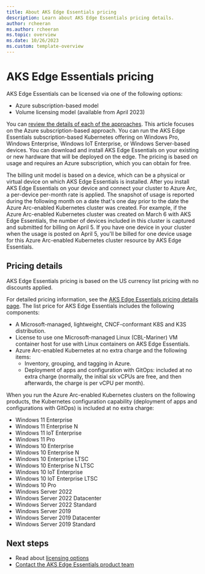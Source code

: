 ```yaml
---
title: About AKS Edge Essentials pricing
description: Learn about AKS Edge Essentials pricing details.
author: rcheeran
ms.author: rcheeran
ms.topic: overview
ms.date: 10/26/2023
ms.custom: template-overview
---
```


# AKS Edge Essentials pricing

AKS Edge Essentials can be licensed via one of the following options:

- Azure subscription-based model
- Volume licensing model (available from April 2023)

You can [review the details of each of the approaches](aks-edge-licensing.md). This article focuses on the Azure subscription-based approach. You can run the AKS Edge Essentials subscription-based Kubernetes offering on Windows Pro, Windows Enterprise, Windows IoT Enterprise, or Windows Server-based devices. You can download and install AKS Edge Essentials on your existing or new hardware that will be deployed on the edge. The pricing is based on usage and requires an Azure subscription, which you can obtain for free.

The billing unit model is based on a device, which can be a physical or virtual device on which AKS Edge Essentials is installed. After you install AKS Edge Essentials on your device and connect your cluster to Azure Arc, a per-device per-month rate is applied. The snapshot of usage is reported during the following month on a date that's one day prior to the date the Azure Arc-enabled Kubernetes cluster was created. For example, if the Azure Arc-enabled Kubernetes cluster was created on March 6 with AKS Edge Essentials, the number of devices included in this cluster is captured and submitted for billing on April 5. If you have one device in your cluster when the usage is posted on April 5, you'll be billed for one device usage for this Azure Arc-enabled Kubernetes cluster resource by AKS Edge Essentials.

## Pricing details

AKS Edge Essentials pricing is based on the US currency list pricing with no discounts applied.

For detailed pricing information, see the [AKS Edge Essentials pricing details page](https://aka.ms/AKSEdgeEssentialsPricing). The list price for AKS Edge Essentials includes the following components:

- A Microsoft-managed, lightweight, CNCF-conformant K8S and K3S distribution.
- License to use one Microsoft-managed Linux (CBL-Mariner) VM container host for use with Linux containers on AKS Edge Essentials.
- Azure Arc-enabled Kubernetes at no extra charge and the following items:
  - Inventory, grouping, and tagging in Azure.
  - Deployment of apps and configuration with GitOps: included at no extra charge (normally, the initial six vCPUs are free, and then afterwards, the charge is per vCPU per month).

When you run the Azure Arc-enabled Kubernetes clusters on the following products, the Kubernetes configuration capability (deployment of apps and configurations with GitOps) is included at no extra charge:

- Windows 11 Enterprise
- Windows 11 Enterprise N
- Windows 11 IoT Enterprise
- Windows 11 Pro
- Windows 10 Enterprise
- Windows 10 Enterprise N
- Windows 10 Enterprise LTSC
- Windows 10 Enterprise N LTSC
- Windows 10 IoT Enterprise
- Windows 10 IoT Enterprise LTSC
- Windows 10 Pro
- Windows Server 2022
- Windows Server 2022 Datacenter
- Windows Server 2022 Standard
- Windows Server 2019
- Windows Server 2019 Datacenter
- Windows Server 2019 Standard

## Next steps

- Read about [licensing options](./aks-edge-licensing.md)
- [Contact the AKS Edge Essentials product team](mailto:teamprojecthaven@microsoft.com)
